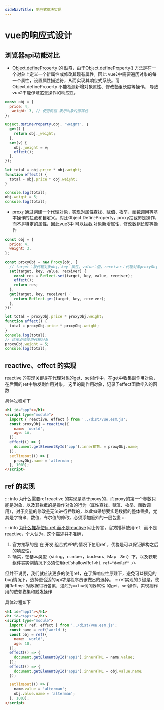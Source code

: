 ```yaml
---
sideNavTitle: 响应式模块实现
---
```


# vue的响应式设计

## 浏览器api功能对比

- [Object.defineProperty](https://developer.mozilla.org/zh-CN/docs/Web/JavaScript/Reference/Global_Objects/Object/defineProperty) 的 [缺陷](https://v2.cn.vuejs.org/v2/guide/reactivity.html#%E6%A3%80%E6%B5%8B%E5%8F%98%E5%8C%96%E7%9A%84%E6%B3%A8%E6%84%8F%E4%BA%8B%E9%A1%B9)，由于Object.defineProperty() 方法是在一个对象上定义一个新属性或修改其现有属性。因此 vue2中需要遍历对象的每一个属性，设置属性描述符，从而实现其响应式系统。而Object.defineProperty 不能检测新增对象属性、修改数组长度等操作。
  导致vue2不能保证这些操作的响应性。

```js
const obj = {
  price: 4,
  _weight: 3, // 使用前缀_表示对象内部属性
};

Object.defineProperty(obj, 'weight', {
  get() {
    return obj._weight;
  },
  set(v) {
    obj._weight = v;
    effect();
  },
});

let total = obj.price * obj.weight;
function effect() {
  total = obj.price * obj.weight;
}

console.log(total);
obj.weight = 5;
console.log(total);
```

- [proxy](https://developer.mozilla.org/zh-CN/docs/Web/JavaScript/Reference/Global_Objects/Proxy) 通过创建一个代理对象，实现对属性查找、赋值、枚举、函数调用等基本操作的拦截和自定义。对比Object.DefineProperty，proxy拦截的是操作，而不是特定的属性，因此vue3中 可以拦截 对象新增属性，修改数组长度等操作

```js
const obj = {
  price: 4,
  weight: 3,
};

const proxyObj = new Proxy(obj, {
  // target：被代理对象obj，key：属性，value：值，receiver：代理对象proxyObj
  set(target, key, value, receiver) {
    const res = Reflect.set(target, key, value, receiver);
    effect();
    return res;
  },
  get(target, key, receiver) {
    return Reflect.get(target, key, receiver);
  },
});

let total = proxyObj.price * proxyObj.weight;
function effect() {
  total = proxyObj.price * proxyObj.weight;
}
console.log(total);
// 这里必须使用代理对象
proxyObj.weight = 5;
console.log(total);
```

## reactive、effect 的实现

reactive 的实现关键是在代理对象的get、set操作中，在get中收集副作用对象，在后面的set中触发副作用对象。
这里的副作用对象，记录了effect函数传入的函数

具体过程如下

<ElImage :src="reactiveSrc" :previewSrcList="[reactiveSrc]" />

<script setup>
import reactiveSrc from './reactive.jpg'
import refSrc from './ref.jpg'

</script>

```html
<h1 id="app"></h1>
<script type="module">
  import { reactive, effect } from '../dist/vue.esm.js';
  const proxyObj = reactive({
    name: 'world',
    age: 18,
  });
  effect(() => {
    document.getElementById('app').innerHTML = proxyObj.name;
  });
  setTimeout(() => {
    proxyObj.name = 'alterman';
  }, 1000);
</script>
```

## ref 的实现

::: info 为什么需要ref
reactive 的实现是基于proxy的，而proxy的第一个参数只能是对象，以及其拦截的是操作对象的行为（属性查找、赋值、枚举、函数调用），对于变量的修改是无法进行拦截的，以此如果想要实现数据的整体替换，尤其是字符串、数值、布尔值的修改，必须添加额外的一层包裹
:::

::: info [为什么推荐使用 ref 而不是reactive](https://cn.vuejs.org/guide/reusability/composables#return-values)
网上传言，官方推荐使用ref，而不是reactive，个人认为，这个描述并不准确，
1. 官方推荐的是 在 开发 组合式API的情况下使用ref ，优势是可以保证解构之后的响应性，
2. 确实，在基本类型（string，number，boolean、Map，Set）下，以及获取组件实实例情况下必须使用ref/shallowRef `<h1 ref="domRef" />`

但并不说明，我们就应该更多的使用ref，在了解响应性原理下，避免可以预见的bug情况下，选择更合适的api才是程序员该做出的选择。
:::
ref实现的关键是，使用RefImpl 对数据进行包裹，通过对`value`访问器属性 的get，set操作，实现副作用的依赖收集和触发操作

具体过程如下

<!-- 1. 创建RefImpl对象
2. 记录数据时，如果数据时对象，使用reactive包裹，保证内部数据的响应性
3. getter 过程收集依赖
4. setter 过程判断值变化手触发依赖 -->

<ElImage :src="refSrc" :previewSrcList="[refSrc]" />

```html
<h1 id="app1"></h1>
<h1 id="app2"></h1>
<script type="module">
  import { ref, effect } from '../dist/vue.esm.js';
  const name = ref('world');
  const obj = ref({
    name: 'world',
    age: 18,
  });
  effect(() => {
    document.getElementById('app1').innerHTML = name.value;
  });
  effect(() => {
    document.getElementById('app2').innerHTML = obj.value.name;
  });

  setTimeout(() => {
    name.value = 'alterman';
    obj.value.name = 'alterman';
  }, 1000);
</script>
```

